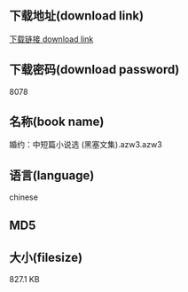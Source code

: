 ## 下载地址(download link)
[下载链接 download link](https://voluble-croquembouche-d321dc.netlify.app/?s=%E5%A9%9A%E7%BA%A6%EF%BC%9A%E4%B8%AD%E7%9F%AD%E7%AF%87%E5%B0%8F%E8%AF%B4%E9%80%89+%28%E9%BB%91%E5%A1%9E%E6%96%87%E9%9B%86%29.azw3)

## 下载密码(download password)
8078

## 名称(book name)
婚约：中短篇小说选 (黑塞文集).azw3.azw3

## 语言(language)
chinese

## MD5


## 大小(filesize)
827.1 KB
